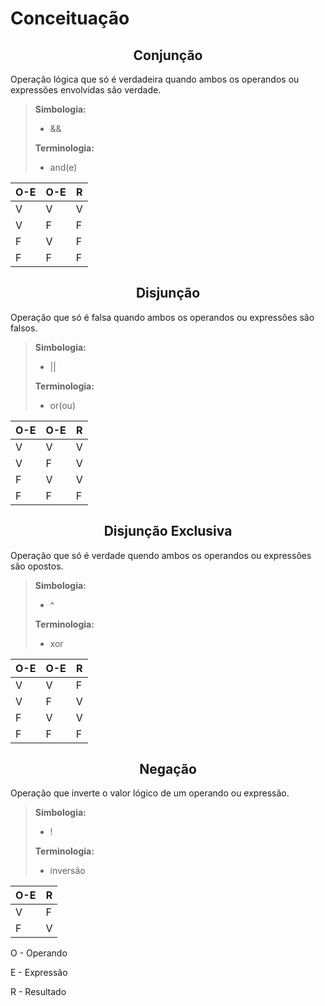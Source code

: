 # Conceituação

## <center>Conjunção</center>

Operação lógica que só é verdadeira quando ambos os operandos ou expressões envolvidas são verdade.

> **Simbologia:**
>
> - &&
>
> **Terminologia:**
>
> - and(e)

| O-E | O-E | R |
| --- | --- | - |
| V | V | V |
| V | F | F |
| F | V | F |
| F | F | F |

## <center>Disjunção</center>

Operação que só é falsa quando ambos os operandos ou expressões são falsos.

> **Simbologia:**
>
> - ||
>
> **Terminologia:**
>
> - or(ou)

| O-E | O-E | R |
| --- | --- | - |
| V | V | V |
| V | F | V |
| F | V | V |
| F | F | F |

## <center>Disjunção Exclusiva</center>

Operação que só é verdade quendo ambos os operandos ou expressões são opostos.

> **Simbologia:**
>
> - ^
>
> **Terminologia:**
>
> - xor

| O-E | O-E | R |
| --- | --- | - |
| V | V | F |
| V | F | V |
| F | V | V |
| F | F | F |

## <center>Negação</center>

Operação que inverte o valor lógico de um operando ou expressão.

> **Simbologia:**
>
> - !
>
> **Terminologia:**
>
> - inversão

| O-E | R |
| --- | - |
| V | F |
| F | V |

O - Operando

E - Expressão

R - Resultado
